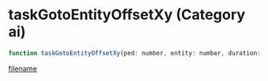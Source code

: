 # taskGotoEntityOffsetXy (Category ai)

```js
function taskGotoEntityOffsetXy(ped: number, entity: number, duration: number, xOffset: number, yOffset: number, zOffset: number, moveBlendRatio: number, useNavmesh: boolean): void
```

[filename](taskGotoEntityOffsetXy_m.md ':include')